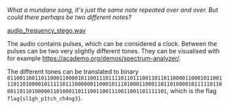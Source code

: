 *What a mundane song, it's just the same note repeated over and over. But could there perhaps be two different notes?*

[audio_frequency_stego.wav](https://github.com/keyboard-monkeys/ctf-writeups/blob/main/2021-hsctf/data/audio_frequency_stego.wav)

The audio contains pulses, which can be considered a clock. Between the pulses can be two very slightly different tones. They can be visualised with for example https://academo.org/demos/spectrum-analyzer/.

The different tones can be translated to binary `011001100110110001100001011001110111101101110011011011000011000101100111011010000101111101110000001100010111010001100011011010000101111101100011011010000011010001101110011001110011001101111101`, which is the flag `flag{sl1gh_p1tch_ch4ng3}`.